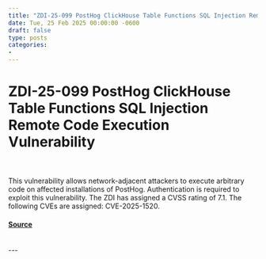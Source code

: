 ```yaml
---
title: "ZDI-25-099 PostHog ClickHouse Table Functions SQL Injection Remote Code Execution Vulnerability"
date: Tue, 25 Feb 2025 00:00:00 -0600
draft: false
type: posts
categories: 
- 
---
```

# ZDI-25-099 PostHog ClickHouse Table Functions SQL Injection Remote Code Execution Vulnerability

<br/>

<br/>
This vulnerability allows network-adjacent attackers to execute arbitrary code on affected installations of PostHog. Authentication is required to exploit this vulnerability. The ZDI has assigned a CVSS rating of 7.1. The following CVEs are assigned: CVE-2025-1520.

#### [Source](http://www.zerodayinitiative.com/advisories/ZDI-25-099/)

<br/>
---
